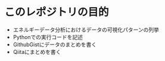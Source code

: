 # このレポジトリの目的
  * エネルギーデータ分析におけるデータの可視化パターンの列挙
  * Pythonでの実行コードを記述
  * GithubGistにデータのまとめを書く
  * Qiitaにまとめを書く

